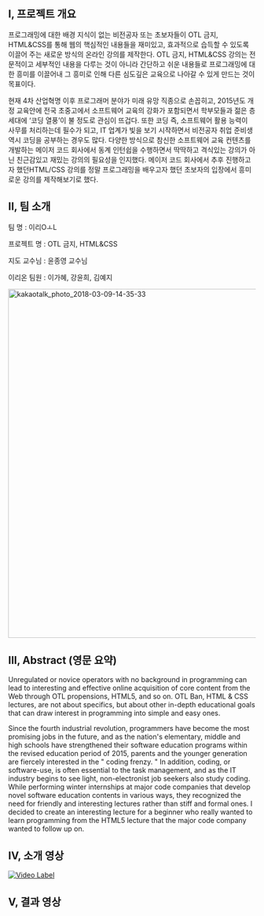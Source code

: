 ##  I, 프로젝트 개요

프로그래밍에 대한 배경 지식이 없는 비전공자 또는 초보자들이 OTL 금지, HTML&CSS를 통해 웹의 핵심적인 내용들을 재미있고, 효과적으로 습득할 수 있도록 이끌어 주는 새로운 방식의 온라인 강의를 제작한다.  OTL 금지, HTML&CSS 강의는 전문적이고 세부적인 내용을 다루는 것이 아니라 간단하고 쉬운 내용들로 프로그래밍에 대한 흥미를 이끌어내 그 흥미로 인해 다른 심도깊은 교육으로 나아갈 수 있게 만드는 것이 목표이다. 

현재 4차 산업혁명 이후 프로그래머 분야가 미래 유망 직종으로 손꼽히고,  2015년도 개정 교육안에 전국 초중고에서 소프트웨어 교육의 강화가 포함되면서 학부모들과 젊은 층 세대에 ‘코딩 열풍’이 불 정도로 관심이 뜨겁다. 또한 코딩 즉, 소프트웨어 활용 능력이 사무를 처리하는데 필수가 되고, IT 업계가 빛을 보기 시작하면서 비전공자 취업 준비생 역시 코딩을 공부하는 경우도 많다. 다양한 방식으로 참신한 소프트웨어 교육 컨텐츠를 개발하는 메이저 코드 회사에서 동계 인턴쉽을 수행하면서 딱딱하고 격식있는 강의가 아닌 친근감있고 재밌는 강의의 필요성을 인지했다. 메이저 코드 회사에서 추후 진행하고자 했던HTML/CSS 강의를 정말 프로그래밍을 배우고자 했던 초보자의 입장에서 흥미로운 강의를 제작해보기로 했다.

##  II, 팀 소개       
팀 명 : 이리OㅗL

프로젝트 명 : OTL 금지, HTML&CSS 

지도 교수님 : 윤종영 교수님

이리온 팀원 : 이가혜, 강윤희, 김예지

<img width="709" alt="kakaotalk_photo_2018-03-09-14-35-33" src="https://user-images.githubusercontent.com/22758640/37192141-25e33f94-23a7-11e8-8e2b-59364df6a350.png">

##  III, Abstract (영문 요약) 

Unregulated or novice operators with no background in programming can lead to interesting and effective online acquisition of core content from the Web through OTL propensions, HTML5, and so on. OTL Ban, HTML & CSS lectures, are not about specifics, but about other in-depth educational goals that can draw interest in programming into simple and easy ones.

Since the fourth industrial revolution, programmers have become the most promising jobs in the future, and as the nation's elementary, middle and high schools have strengthened their software education programs within the revised education period of 2015, parents and the younger generation are fiercely interested in the " coding frenzy. " In addition, coding, or software-use, is often essential to the task management, and as the IT industry begins to see light, non-electronist job seekers also study coding. While performing winter internships at major code companies that develop novel software education contents in various ways, they recognized the need for friendly and interesting lectures rather than stiff and formal ones. I decided to create an interesting lecture for a beginner who really wanted to learn programming from the HTML5 lecture that the major code company wanted to follow up on.

##   IV, 소개 영상

[![Video Label](https://i.ytimg.com/vi/B5bB6jgIZnQ/hqdefault.jpg?sqp=-oaymwEXCNACELwBSFryq4qpAwkIARUAAIhCGAE=&rs=AOn4CLB-WojzLZi0ZtfwFgJ8lFP9roWtRw)](https://www.youtube.com/watch?v=B5bB6jgIZnQ) 

##   V, 결과 영상


